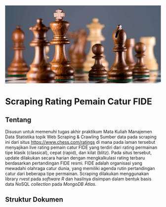 <div align="left">
  
  ![image](chess-king-wooden-pieces-3yal5hd39dvbvu9u.jpg)

# Scraping Rating Pemain Catur FIDE
## Tentang
  Disusun untuk memenuhi tugas akhir praktikum Mata Kuliah Manajemen Data Statistika topik Web Scraping & Crawling
  Sumber data pada scraping ini dari situs https://www.chess.com/ratings di mana pada laman tersebut menyajikan live rating pemain catur FIDE yang terdiri dari rating permainan tipe klasik (classical), cepat (rapid), dan kilat (blitz). Pada situs tersebut, update dilakukan secara harian dengan mengkalkulasi rating terbaru berdasarkan pertandingan FIDE resmi. FIDE adalah organisasi yang mewadahi olahraga catur dunia, yang memiliki agenda rutin pertandingan catur dari beberapa tipe permainan.
  Scraping dilakukan menggunakan library *rvest* pada *software R* dan hasilnya disimpan dalam bentuk basis data NoSQL *collection* pada *MongoDB Atlas*.
  
## Struktur Dokumen
  
  



